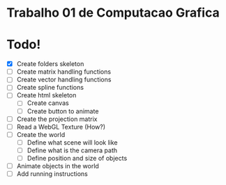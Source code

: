 # Trabalho 01 de Computacao Grafica

# Todo!
- [x] Create folders skeleton
- [ ] Create matrix handling functions
- [ ] Create vector handling functions
- [ ] Create spline functions
- [ ] Create html skeleton
    - [ ] Create canvas
    - [ ] Create button to animate
- [ ] Create the projection matrix
- [ ] Read a WebGL Texture (How?)
- [ ] Create the world
    - [ ] Define what scene will look like
    - [ ] Define what is the camera path
    - [ ] Define position and size of objects
- [ ] Animate objects in the world
- [ ] Add running instructions